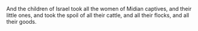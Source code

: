 And the children of Israel took all the women of Midian captives, and their little ones, and took the spoil of all their cattle, and all their flocks, and all their goods.
